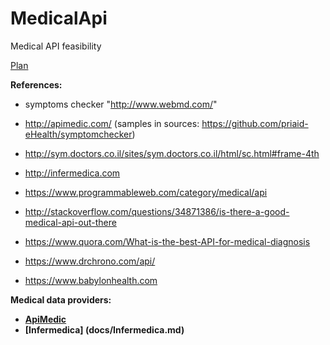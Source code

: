 # MedicalApi
Medical API feasibility

[Plan](docs/plan.md)

<B>References:</B>

* symptoms checker "http://www.webmd.com/"
* http://apimedic.com/ (samples in sources: https://github.com/priaid-eHealth/symptomchecker)
* http://sym.doctors.co.il/sites/sym.doctors.co.il/html/sc.html#frame-4th
* http://infermedica.com

* https://www.programmableweb.com/category/medical/api
* http://stackoverflow.com/questions/34871386/is-there-a-good-medical-api-out-there
* https://www.quora.com/What-is-the-best-API-for-medical-diagnosis
* https://www.drchrono.com/api/

* https://www.babylonhealth.com

<B>Medical data providers:<B>
* [ApiMedic](docs/ApiMedic.md)
* [Infermedica] (docs/Infermedica.md)
